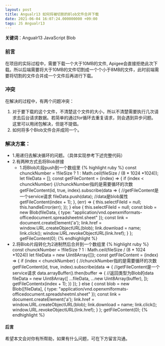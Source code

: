 ```yaml
---
layout: post
title: Angualr13 如何将被切割的Blob文件合并下载
date: 2021-06-04 16:07:24.000000000 +09:00
tags: JS Angualr13
---
```


**关键词**：Angualr13 JavaScript  Blob

### 前言
在项目的实际过程中，需要下载一个大于10MB的文件, Apigee会直接拒绝此次下载。所以后端需要将大于10MB的文件切割成一个个小于8MB的文件，此时前端需要将切割的文件合并成一个文件后再进行下载。

### 冲突
在解决的过程中，有两个问题冲突：
1. 对于要下载的这个文件，不清楚这个文件的大小，所以不清楚需要执行几次请求去后台请求数据。若简单的通过for循环去重复请求，则会遇到异步问题。这里可以用闭包解决，但是不提倡。
2. 如何将多个Blob文件合并成同一个。

### 解决方案：

- 1.用递归去解决循环的问题。（具体实现参考下述完整代码）
- 2.有两种方式去将Blob拼接
  - 1.将Blob片段push到一个数组里
{% highlight ruby %}
    const chunckNumber = !fileSize ? 1 : Math.ceil(fileSize / (8 * 1024 *1024));
    let fileData = [];
    const getFileContent = (index) => {
      if (index < chunckNumber) {//chunckNumber指的是需要循环的次数
        getFileContent(id, true, index).subscribe(data => { //getFileContent是一个service请求
          fileData.push(data);  //data是blob属性
          getFileContent(index + 1);
        },
          (err) => {
            this.selectFileId = null;
            this.handleError(err);
          });
      } else {
        this.selectFileId = null;
        const blob = new Blob(fileData, {
          type: "application/vnd.openxmlformats-officedocument.spreadsheetml.sheet"
        });
        const link = document.createElement('a');
        link.href = window.URL.createObjectURL(blob);
        link.download = name;
        link.click();
        window.URL.revokeObjectURL(link.href);
      }
    };
    getFileContent(0);
{% endhighlight %}
- 2.将Blob片段转化为2进制然后合并到一个数组里
{% highlight ruby %}
    const chunckNumber = !fileSize ? 1 : Math.ceil(fileSize / (8 * 1024 *1024))
    let fileData = new Uint8Array([]);
    const getFileContent = (index) => {
      if (index < chunckNumber) { //chunckNumber指的是需要循环的次数
        getFileContent(id, true, index).subscribe(data => { //getFileContent是一个service请求
          data.arrayBuffer().then(buffer => { //返回类型为Blob的data
            fileData = new Uint8Array([
                ...fileData,
                ...new Uint8Array(buffer),
              ]);
            getFileContentx(index + 1);
          })
        });
      } else {
        const blob = new Blob([fileData], {
          type: "application/vnd.openxmlformats-officedocument.spreadsheetml.sheet"
        });
        const link = document.createElement('a');
        link.href = window.URL.createObjectURL(blob);
        link.download = name;
        link.click();
        window.URL.revokeObjectURL(link.href);
      }
    };
    getFileContent(0);
{% endhighlight %}

#### 后言
希望本文会对你有所帮助，如果有什么问题，可在下方留言沟通。

